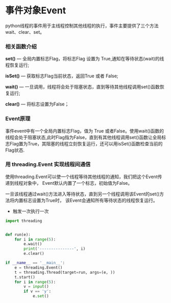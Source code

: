 # 事件对象Event

python线程的事件用于主线程控制其他线程的执行，事件主要提供了三个方法wait、clear、set。

### 相关函数介绍

**set()** — 全局内置标志Flag，将标志Flag 设置为 True,通知在等待状态(wait)的线程恢复运行;

**isSet()** — 获取标志Flag当前状态，返回True 或者 False;

**wait()** — 一旦调用，线程将会处于阻塞状态，直到等待其他线程调用set()函数恢复运行;

**clear()** — 将标志设置为False；

### Event原理

事件event中有一个全局内置标志Flag，值为 True 或者False。使用wait()函数的线程会处于阻塞状态,此时Flag指为False，直到有其他线程调用set()函数让全局标志Flag置为True，其阻塞的线程立刻恢复运行，还可以用isSet()函数检查当前的Flag状态.

### 用 threading.Event 实现线程间通信

使用threading.Event可以使一个线程等待其他线程的通知，我们把这个Event传递到线程对象中，
Event默认内置了一个标志，初始值为False。

一旦该线程通过wait()方法进入等待状态，直到另一个线程调用该Event的set()方法将内置标志设置为True时，
该Event会通知所有等待状态的线程恢复运行。

- 触发一次执行一次

```python
import threading


def run(e):
    for i in range(5):
        e.wait()
        print('---------------', i)
        e.clear()

if __name__ == '__main__':
    e = threading.Event()
    t = threading.Thread(target=run, args=(e, ))
    t.start()
    for i in range(5):
        v = input()
        if v == 'y':
            e.set()
```

